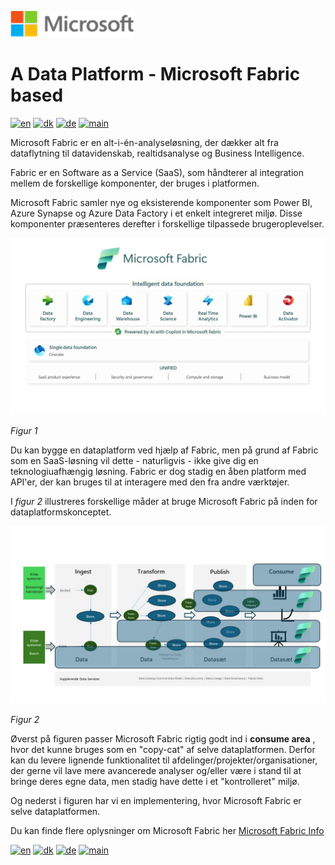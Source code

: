 ![microsoft](../../images/microsoft.png)

# A Data Platform - Microsoft Fabric based

[![en](https://img.shields.io/badge/lang-en-red.svg)](Fabric.md)
[![dk](https://img.shields.io/badge/lang-da--dk-green.svg)](Fabric-da.md)
[![de](https://img.shields.io/badge/lang-de-yellow.svg)](Fabric-de.md)
[![main](https://img.shields.io/badge/main-document-blue.svg)](../../README.md)

Microsoft Fabric er en alt-i-én-analyseløsning, der dækker alt fra dataflytning til datavidenskab, realtidsanalyse og Business Intelligence.

Fabric er en Software as a Service (SaaS), som håndterer al integration mellem de forskellige komponenter, der bruges i platformen.

Microsoft Fabric samler nye og eksisterende komponenter som Power BI, Azure Synapse og Azure Data Factory i et enkelt integreret miljø. Disse komponenter præsenteres derefter i forskellige tilpassede brugeroplevelser.

![figur1](../../images/danish/Slide11.JPG)

*Figur 1*

Du kan bygge en dataplatform ved hjælp af Fabric, men på grund af Fabric som en SaaS-løsning vil dette - naturligvis - ikke give dig en teknologiuafhængig løsning.
Fabric er dog stadig en åben platform med API'er, der kan bruges til at interagere med den fra andre værktøjer.

I *figur 2* illustreres forskellige måder at bruge Microsoft Fabric på inden for dataplatformskonceptet.

![figur2](../../images/danish/Slide9.JPG)

*Figur 2*

Øverst på figuren passer Microsoft Fabric rigtig godt ind i **consume area** , hvor det kunne bruges som en "copy-cat" af selve dataplatformen. Derfor kan du levere lignende funktionalitet til afdelinger/projekter/organisationer, der gerne vil lave mere avancerede analyser og/eller være i stand til at bringe deres egne data, men stadig have dette i et "kontrolleret" miljø.

Og nederst i figuren har vi en implementering, hvor Microsoft Fabric er selve dataplatformen.

Du kan finde flere oplysninger om Microsoft Fabric her [Microsoft Fabric Info](https://www.microsoft.com/en-us/microsoft-fabric)

[![en](https://img.shields.io/badge/lang-en-red.svg)](Fabric.md)
[![dk](https://img.shields.io/badge/lang-da--dk-green.svg)](Fabric-da.md)
[![de](https://img.shields.io/badge/lang-de-yellow.svg)](Fabric-de.md)
[![main](https://img.shields.io/badge/main-document-blue.svg)](../../README.md)